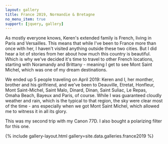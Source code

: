 ```yaml
---
layout: gallery
title: France 2019, Normandie & Bretagne
no_menu_item: true 
support: [jquery, gallery]
---
```


As mostly everyone knows, Keren's extended family is French, living in Paris and Versailles. This means that while I've been to France more than once with her, I haven't visited anything outside these two cities. But I did hear a lot of stories from her about how much this country is beautiful. Which is why we've decided it's time to travel to other French locations, starting with Noramandy and Brittany - meaning I get to see Mont Saint Michel, which was one of my dream destinations. 

We ended up 5 people traveling on April 2019: Keren and I, her monther, brother and his girlfriend, and we've been to Deauville, Etretat, Honfleur, Mont Saint-Michel, Saint Malo, Dinard, Dinan, Saint Suliac, Le Repas, Omaha Beach, Bayeux and Paris, of course. While I was guaranteed cloudly weather and rain, which is the typical to that region, the sky were clear most of the time - ans especially when we got Mont Saint Michel, which allowed me to witness it in all its glory.

This was my second trip with my Canon 77D. I also bought a polarizing filter for this one.

{% include gallery-layout.html gallery=site.data.galleries.france2019 %}

